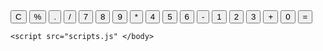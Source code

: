 
<!doctype html>
<html lang="pt-BR">
<!---CRTL + SHFT + K(APAGA LINHA)-->
<!---SHIFT + ALT + SETA(DUPLICA)-->
<!---CTRL + SHIFT + K(APAGA LINHA)-->
<!--ALT + CLICK(SELECIONA PALAVRAS)-->

<head>
    <meta charset="UTF-8">
    <meta name="viewport" content="width=device-width, initial-scale=1.0">
    <title>Calculadora</title>
    <link rel="stylesheet" href="styles.css">
</head>

<body>
    <div class="calculator">
        <div class="display" id="display"></div>
        <div class="buttons">
            <button class="button red" onclick="clearDisplay()">C</button>
            <button class="button light-gray" onclick="appendOperator('%')">%</button>
            <button class="button light-gray" onclick="appendOperator('.')">.</button>
            <button class="button orange" onclick="appendOperator('/')">/</button>
            <button class="button dark-gray" onclick="appendNumber('7')">7</button>
            <button class="button dark-gray" onclick="appendNumber('8')">8</button>
            <button class="button dark-gray" onclick="appendNumber('9')">9</button>
            <button class="button orange" onclick="appendOperator('*')">*</button>
            <button class="button dark-gray" onclick="appendNumber('4')">4</button>
            <button class="button dark-gray" onclick="appendNumber('5')">5</button>
            <button class="button dark-gray" onclick="appendNumber('6')">6</button>
            <button class="button orange" onclick="appendOperator('-')">-</button>
            <button class="button dark-gray" onclick="appendNumber('1')">1</button>
            <button class="button dark-gray" onclick="appendNumber('2')">2</button>
            <button class="button dark-gray" onclick="appendNumber('3')">3</button>
            <button class="button orange" onclick="appendOperator('+')">+</button>
            <button class="button dark-gray wide" onclick="appendNumber('0')">0</button>
            <button class="button orange wide" onclick="calculate()">=</button>
        </div>
    </div>

    <script src="scripts.js" </body>
